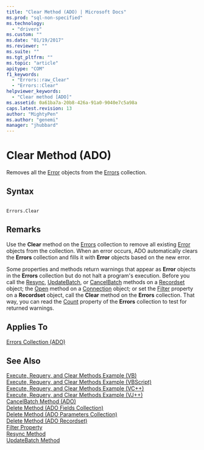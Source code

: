 ```yaml
---
title: "Clear Method (ADO) | Microsoft Docs"
ms.prod: "sql-non-specified"
ms.technology:
  - "drivers"
ms.custom: ""
ms.date: "01/19/2017"
ms.reviewer: ""
ms.suite: ""
ms.tgt_pltfrm: ""
ms.topic: "article"
apitype: "COM"
f1_keywords: 
  - "Errors::raw_Clear"
  - "Errors::Clear"
helpviewer_keywords: 
  - "Clear method [ADO]"
ms.assetid: 0a61ba7a-20b8-426a-91a0-9040e7c5a98a
caps.latest.revision: 13
author: "MightyPen"
ms.author: "genemi"
manager: "jhubbard"
---
```

# Clear Method (ADO)
Removes all the [Error](../../../ado/reference/ado-api/error-object.md) objects from the [Errors](../../../ado/reference/ado-api/errors-collection-ado.md) collection.  
  
## Syntax  
  
```  
  
Errors.Clear  
```  
  
## Remarks  
 Use the **Clear** method on the [Errors](../../../ado/reference/ado-api/errors-collection-ado.md) collection to remove all existing [Error](../../../ado/reference/ado-api/error-object.md) objects from the collection. When an error occurs, ADO automatically clears the **Errors** collection and fills it with **Error** objects based on the new error.  
  
 Some properties and methods return warnings that appear as **Error** objects in the **Errors** collection but do not halt a program's execution. Before you call the [Resync](../../../ado/reference/ado-api/resync-method.md), [UpdateBatch](../../../ado/reference/ado-api/updatebatch-method.md), or [CancelBatch](../../../ado/reference/ado-api/cancelbatch-method-ado.md) methods on a [Recordset](../../../ado/reference/ado-api/recordset-object-ado.md) object; the [Open](../../../ado/reference/ado-api/open-method-ado-connection.md) method on a [Connection](../../../ado/reference/ado-api/connection-object-ado.md) object; or set the [Filter](../../../ado/reference/ado-api/filter-property.md) property on a **Recordset** object, call the **Clear** method on the **Errors** collection. That way, you can read the [Count](../../../ado/reference/ado-api/count-property-ado.md) property of the **Errors** collection to test for returned warnings.  
  
## Applies To  
 [Errors Collection (ADO)](../../../ado/reference/ado-api/errors-collection-ado.md)  
  
## See Also  
 [Execute, Requery, and Clear Methods Example (VB)](../../../ado/reference/ado-api/execute-requery-and-clear-methods-example-vb.md)   
 [Execute, Requery, and Clear Methods Example (VBScript)](../../../ado/reference/ado-api/execute-requery-and-clear-methods-example-vbscript.md)   
 [Execute, Requery, and Clear Methods Example (VC++)](../../../ado/reference/ado-api/execute-requery-and-clear-methods-example-vc.md)   
 [Execute, Requery, and Clear Methods Example (VJ++)](../../../ado/reference/ado-api/execute-requery-and-clear-methods-example-vj.md)   
 [CancelBatch Method (ADO)](../../../ado/reference/ado-api/cancelbatch-method-ado.md)   
 [Delete Method (ADO Fields Collection)](../../../ado/reference/ado-api/delete-method-ado-fields-collection.md)   
 [Delete Method (ADO Parameters Collection)](../../../ado/reference/ado-api/delete-method-ado-parameters-collection.md)   
 [Delete Method (ADO Recordset)](../../../ado/reference/ado-api/delete-method-ado-recordset.md)   
 [Filter Property](../../../ado/reference/ado-api/filter-property.md)   
 [Resync Method](../../../ado/reference/ado-api/resync-method.md)   
 [UpdateBatch Method](../../../ado/reference/ado-api/updatebatch-method.md)
